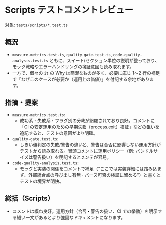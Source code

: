 # Scripts テストコメントレビュー

対象: `tests/scripts/*.test.ts`

## 概況

- `measure-metrics.test.ts`, `quality-gate.test.ts`, `code-quality-analysis.test.ts` ともに、スイート/セクション単位の説明が整っており、モック戦略やエラーハンドリングの検証意図も読み取れます。
- 一方で、個々の `it` の Why は簡潔なものが多く、必要に応じ 1〜2 行の補足で「なぜこのケースが必要か（運用上の価値）」を付記する余地があります。

## 指摘・提案

- `measure-metrics.test.ts`:
  - 成功系・失敗系・フラグ別の分岐が網羅されており良好。コメントに「CI の安定運用のための早期失敗（process.exit）検証」などの狙いを追記すると、テストの意図がより明確。
- `quality-gate.test.ts`:
  - しきい値判定の失敗/警告の違いと、警告は合否に影響しない運用方針がテストから読み取れる。冒頭コメントに運用ポリシー（例: バンドルサイズは警告扱い）を明記するとメンテが容易。
- `code-quality-analysis.test.ts`:
  - モックと実装の関係をコメントで補足（"ここでは実装詳細には踏み込まず、外部統合点の呼び出し有無・パース可否の検証に留める"）と書くとテストの境界が明快。

## 総括（Scripts）

- コメントは概ね良好。運用方針（合否・警告の扱い、CI での挙動）を明示する短い一文があるとより強固なドキュメントになります。
